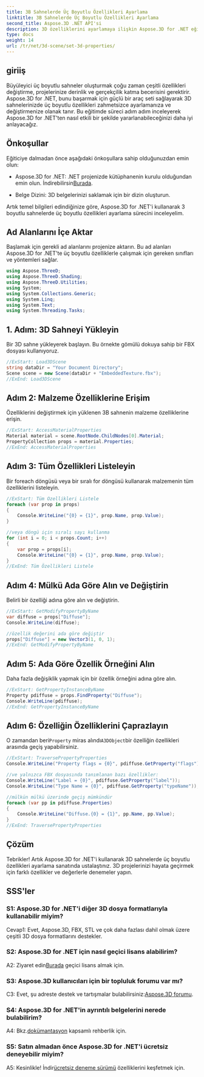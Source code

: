 ```yaml
---
title: 3B Sahnelerde Üç Boyutlu Özellikleri Ayarlama
linktitle: 3B Sahnelerde Üç Boyutlu Özellikleri Ayarlama
second_title: Aspose.3D .NET API'si
description: 3D özelliklerini ayarlamaya ilişkin Aspose.3D for .NET eğitimini keşfedin. Kod örnekleriyle adım adım öğrenin. 3D sahne manipülasyon becerilerinizi geliştirin.
type: docs
weight: 14
url: /tr/net/3d-scene/set-3d-properties/
---
```

## giriiş

Büyüleyici üç boyutlu sahneler oluşturmak çoğu zaman çeşitli özellikleri değiştirme, projelerinize derinlik ve gerçekçilik katma becerisini gerektirir. Aspose.3D for .NET, bunu başarmak için güçlü bir araç seti sağlayarak 3D sahnelerinizde üç boyutlu özellikleri zahmetsizce ayarlamanıza ve değiştirmenize olanak tanır. Bu eğitimde süreci adım adım inceleyerek Aspose.3D for .NET'ten nasıl etkili bir şekilde yararlanabileceğinizi daha iyi anlayacağız.

## Önkoşullar

Eğiticiye dalmadan önce aşağıdaki önkoşullara sahip olduğunuzdan emin olun:

-  Aspose.3D for .NET: .NET projenizde kütüphanenin kurulu olduğundan emin olun. İndirebilirsin[Burada](https://releases.aspose.com/3d/net/).

- Belge Dizini: 3D belgelerinizi saklamak için bir dizin oluşturun.

Artık temel bilgileri edindiğinize göre, Aspose.3D for .NET'i kullanarak 3 boyutlu sahnelerde üç boyutlu özellikleri ayarlama sürecini inceleyelim.

## Ad Alanlarını İçe Aktar

Başlamak için gerekli ad alanlarını projenize aktarın. Bu ad alanları Aspose.3D for .NET'te üç boyutlu özelliklerle çalışmak için gereken sınıfları ve yöntemleri sağlar.

```csharp
using Aspose.ThreeD;
using Aspose.ThreeD.Shading;
using Aspose.ThreeD.Utilities;
using System;
using System.Collections.Generic;
using System.Linq;
using System.Text;
using System.Threading.Tasks;
```

## 1. Adım: 3D Sahneyi Yükleyin

Bir 3D sahne yükleyerek başlayın. Bu örnekte gömülü dokuya sahip bir FBX dosyası kullanıyoruz.

```csharp
//ExStart: Load3DScene
string dataDir = "Your Document Directory";
Scene scene = new Scene(dataDir + "EmbeddedTexture.fbx");
//ExEnd: Load3DScene
```

## Adım 2: Malzeme Özelliklerine Erişim

Özelliklerini değiştirmek için yüklenen 3B sahnenin malzeme özelliklerine erişin.

```csharp
//ExStart: AccessMaterialProperties
Material material = scene.RootNode.ChildNodes[0].Material;
PropertyCollection props = material.Properties;
//ExEnd: AccessMaterialProperties
```

## Adım 3: Tüm Özellikleri Listeleyin

Bir foreach döngüsü veya bir sıralı for döngüsü kullanarak malzemenin tüm özelliklerini listeleyin.

```csharp
//ExStart: Tüm Özellikleri Listele
foreach (var prop in props)
{
    Console.WriteLine("{0} = {1}", prop.Name, prop.Value);
}

//veya döngü için sıralı sayı kullanma
for (int i = 0; i < props.Count; i++)
{
    var prop = props[i];
    Console.WriteLine("{0} = {1}", prop.Name, prop.Value);
}
//ExEnd: Tüm Özellikleri Listele
```

## Adım 4: Mülkü Ada Göre Alın ve Değiştirin

Belirli bir özelliği adına göre alın ve değiştirin.

```csharp
//ExStart: GetModifyPropertyByName
var diffuse = props["Diffuse"];
Console.WriteLine(diffuse);

//özellik değerini ada göre değiştir
props["Diffuse"] = new Vector3(1, 0, 1);
//ExEnd: GetModifyPropertyByName
```

## Adım 5: Ada Göre Özellik Örneğini Alın

Daha fazla değişiklik yapmak için bir özellik örneğini adına göre alın.

```csharp
//ExStart: GetPropertyInstanceByName
Property pdiffuse = props.FindProperty("Diffuse");
Console.WriteLine(pdiffuse);
//ExEnd: GetPropertyInstanceByName
```

## Adım 6: Özelliğin Özelliklerini Çaprazlayın

 O zamandan beri`Property` miras alındı`A3DObject`bir özelliğin özellikleri arasında geçiş yapabilirsiniz.

```csharp
//ExStart: TraversePropertyProperties
Console.WriteLine("Property flags = {0}", pdiffuse.GetProperty("flags"));

//ve yalnızca FBX dosyasında tanımlanan bazı özellikler:
Console.WriteLine("Label = {0}", pdiffuse.GetProperty("label"));
Console.WriteLine("Type Name = {0}", pdiffuse.GetProperty("typeName"));

//mülkün mülkü üzerinde geçiş mümkündür
foreach (var pp in pdiffuse.Properties)
{
    Console.WriteLine("Diffuse.{0} = {1}", pp.Name, pp.Value);
}
//ExEnd: TraversePropertyProperties
```

## Çözüm

Tebrikler! Artık Aspose.3D for .NET'i kullanarak 3D sahnelerde üç boyutlu özellikleri ayarlama sanatında ustalaştınız. 3D projelerinizi hayata geçirmek için farklı özellikler ve değerlerle denemeler yapın.

## SSS'ler

### S1: Aspose.3D for .NET'i diğer 3D dosya formatlarıyla kullanabilir miyim?

Cevap1: Evet, Aspose.3D, FBX, STL ve çok daha fazlası dahil olmak üzere çeşitli 3D dosya formatlarını destekler.

### S2: Aspose.3D for .NET için nasıl geçici lisans alabilirim?

 A2: Ziyaret edin[Burada](https://purchase.aspose.com/temporary-license/) geçici lisans almak için.

### S3: Aspose.3D kullanıcıları için bir topluluk forumu var mı?

 C3: Evet, şu adreste destek ve tartışmalar bulabilirsiniz:[Aspose.3D forumu](https://forum.aspose.com/c/3d/18).

### S4: Aspose.3D for .NET'in ayrıntılı belgelerini nerede bulabilirim?

 A4: Bkz.[dokümantasyon](https://reference.aspose.com/3d/net/) kapsamlı rehberlik için.

### S5: Satın almadan önce Aspose.3D for .NET'i ücretsiz deneyebilir miyim?

 A5: Kesinlikle! İndir[ücretsiz deneme sürümü](https://releases.aspose.com/) özelliklerini keşfetmek için.
